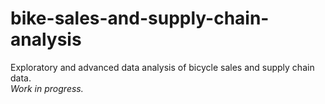 # bike-sales-and-supply-chain-analysis
Exploratory and advanced data analysis of bicycle sales and supply chain data.  
*Work in progress.*

